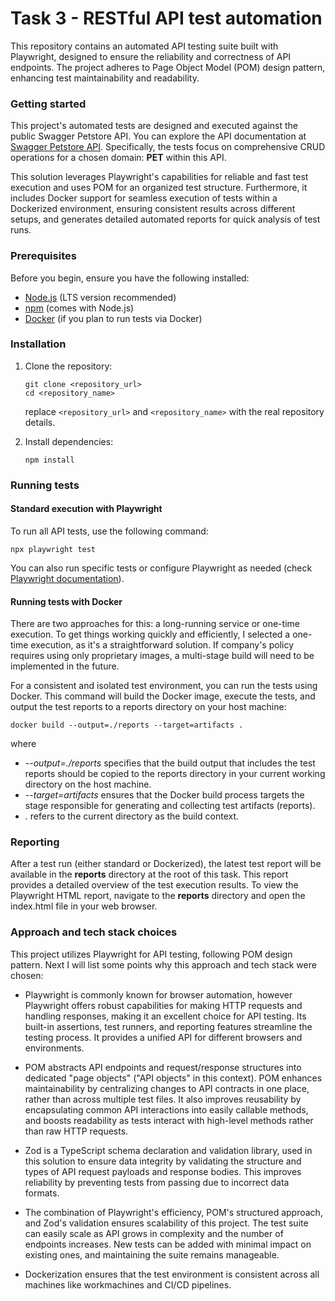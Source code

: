# Task 3 - RESTful API test automation

This repository contains an automated API testing suite built with Playwright, designed to ensure the reliability and correctness of API endpoints. The project adheres to Page Object Model (POM) design pattern, enhancing test maintainability and readability.

### Getting started
This project's automated tests are designed and executed against the public Swagger Petstore API. You can explore the API documentation at [Swagger Petstore API](https://github.com/swagger-api/swagger-petstore). Specifically, the tests focus on comprehensive CRUD operations for a chosen domain: **PET** within this API. 

This solution leverages Playwright's capabilities for reliable and fast test execution and uses POM for an organized test structure. Furthermore, it includes Docker support for seamless execution of tests within a Dockerized environment, ensuring consistent results across different setups, and generates detailed automated reports for quick analysis of test runs.

### Prerequisites
Before you begin, ensure you have the following installed:
* [Node.js](https://nodejs.org/en/download/) (LTS version recommended)
* [npm](https://www.npmjs.com/get-npm) (comes with Node.js)
* [Docker](https://www.docker.com/get-started) (if you plan to run tests via Docker)

### Installation
1. Clone the repository:
    ```
    git clone <repository_url>
    cd <repository_name>
    ```
    replace `<repository_url>` and `<repository_name>` with the real repository details.

2. Install dependencies:
    ```
    npm install
    ```

### Running tests
#### Standard execution with Playwright
To run all API tests, use the following command: 
```
npx playwright test
```

You can also run specific tests or configure Playwright as needed (check [Playwright documentation](https://playwright.dev/docs/running-tests#running-tests)).

#### Running tests with Docker
There are two approaches for this: a long-running service or one-time execution.
To get things working quickly and efficiently, I selected a one-time execution, as it's a straightforward solution. If company's policy requires using only proprietary images, a multi-stage build will need to be implemented in the future.

For a consistent and isolated test environment, you can run the tests using Docker. This command will build the Docker image, execute the tests, and output the test reports to a reports directory on your host machine:
```
docker build --output=./reports --target=artifacts .
```

where 
* *--output=./reports* specifies that the build output that includes the test reports should be copied to the reports directory in your current working directory on the host machine.
* *--target=artifacts* ensures that the Docker build process targets the stage responsible for generating and collecting test artifacts (reports).
* *.* refers to the current directory as the build context.

### Reporting
After a test run (either standard or Dockerized), the latest test report will be available in the **reports** directory at the root of this task. This report provides a detailed overview of the test execution results. To view the Playwright HTML report, navigate to the **reports** directory and open the index.html file in your web browser.

### Approach and tech stack choices
This project utilizes Playwright for API testing, following POM design pattern. Next I will list some points why this approach and tech stack were chosen:

* Playwright is commonly known for browser automation, however Playwright offers robust capabilities for making HTTP requests and handling responses, making it an excellent choice for API testing. Its built-in assertions, test runners, and reporting features streamline the testing process. It provides a unified API for different browsers and environments.

* POM abstracts API endpoints and request/response structures into dedicated "page objects" ("API objects" in this context). POM enhances maintainability by centralizing changes to API contracts in one place, rather than across multiple test files. It also improves reusability by encapsulating common API interactions into easily callable methods, and boosts readability as tests interact with high-level methods rather than raw HTTP requests.

* Zod is a TypeScript schema declaration and validation library, used in this solution to ensure data integrity by validating the structure and types of API request payloads and response bodies. This improves reliability by preventing tests from passing due to incorrect data formats.

* The combination of Playwright's efficiency, POM's structured approach, and Zod's validation ensures scalability of this project. The test suite can easily scale as API grows in complexity and the number of endpoints increases. New tests can be added with minimal impact on existing ones, and maintaining the suite remains manageable.

* Dockerization ensures that the test environment is consistent across all machines like workmachines and CI/CD pipelines.